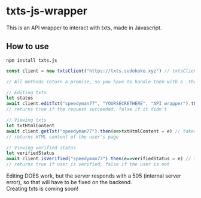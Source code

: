# txts-js-wrapper
This is an API wrapper to interact with txts, made in Javascript.
## How to use
```
npm install txts.js
```
```js
const client = new txtsClient("https://txts.sudokoko.xyz") // txtsClient takes one parameter, the URL of the instance you are trying to interact with.

// All methods return a promise, so you have to handle them with a .then block, and for error handling you can add a .catch block.

// Editing txts
let status
await client.editTxt("speedyman77", "YOURSECRETHERE", "API wrapper").then(e=>status = e) // takes three parameters, username, page secret and the content you want to add in
// returns true if the request succeeded, false if it didn't

// Viewing txts
let txtHtmlContent
await client.getTxt("speedyman77").then(e=>txtHtmlContent = e) // takes one parameter which is username
// returns HTML content of the user's page

// Viewing verified status
let verifiedStatus
await client.isVerified("speedyman77").then(e=>verifiedStatus = e) // takes one parameter in which is username
// returns true if user is verified, false if the user is not
```
Editing DOES work, but the server responds with a 505 (internal server error), so that will have to be fixed on the backend.<br>
Creating txts is coming soon!